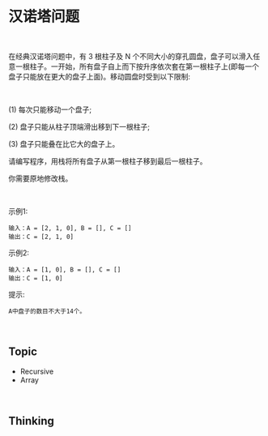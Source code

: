 # 汉诺塔问题

<br>

在经典汉诺塔问题中，有 3 根柱子及 N 个不同大小的穿孔圆盘，盘子可以滑入任意一根柱子。一开始，所有盘子自上而下按升序依次套在第一根柱子上(即每一个盘子只能放在更大的盘子上面)。移动圆盘时受到以下限制:

<br>

(1) 每次只能移动一个盘子;

(2) 盘子只能从柱子顶端滑出移到下一根柱子;

(3) 盘子只能叠在比它大的盘子上。

请编写程序，用栈将所有盘子从第一根柱子移到最后一根柱子。

你需要原地修改栈。

<br>

示例1:

```
输入：A = [2, 1, 0], B = [], C = []
输出：C = [2, 1, 0]
```


示例2:

```
输入：A = [1, 0], B = [], C = []
输出：C = [1, 0]
```

提示:

```
A中盘子的数目不大于14个。
```

<br>

## Topic 

* Recursive
* Array

<br>

## Thinking